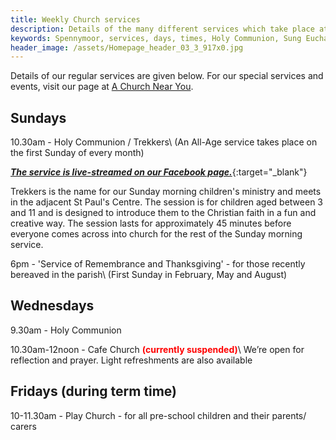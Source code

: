 ```yaml
---
title: Weekly Church services
description: Details of the many different services which take place at St Paul's Church Spennymoor.
keywords: Spennymoor, services, days, times, Holy Communion, Sung Eucharist, Remembrance and Thanksgiving Service, Open Church, Play Church
header_image: /assets/Homepage_header_03_3_917x0.jpg
---
```

Details of our regular services are given below. For our special services and events, visit our page at [A Church Near You](https://www.achurchnearyou.com/church/13565/).

## Sundays

10.30am - Holy Communion / Trekkers\\
(An All-Age service takes place on the first Sunday of every month)

[_**The service is live-streamed on our Facebook page.**_](https://www.facebook.com/stpaulsspennymoor){:target="_blank"}

Trekkers is the name for our Sunday morning children's ministry and meets in the adjacent St Paul's Centre. The session is for children aged between 3 and 11 and is designed to introduce them to the Christian faith in a fun and creative way. The session lasts for approximately 45 minutes before everyone comes across into church for the rest of the Sunday morning service.

6pm - 'Service of Remembrance and Thanksgiving' - for those recently bereaved in the parish\\
(First Sunday in February, May and August)

## Wednesdays

9.30am - Holy Communion

10.30am-12noon - Cafe Church <span style="color: rgb(255, 0, 0);">**(currently suspended)**</span>\\
We’re open for reflection and prayer. Light refreshments are also available

## Fridays (during term time)

10-11.30am - Play Church - for all pre-school children and their parents/ carers
